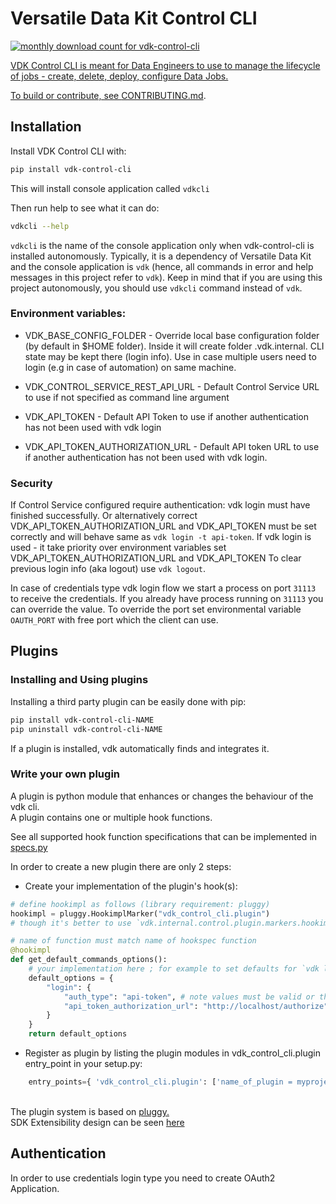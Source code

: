# Versatile Data Kit Control CLI

<a href="https://pypistats.org/packages/vdk-control-cli" alt="Monthly Downloads">
        <img src="https://img.shields.io/pypi/dm/vdk-control-cli.svg" alt="monthly download count for vdk-control-cli">

VDK Control CLI is meant for Data Engineers to use to manage the lifecycle of jobs - create, delete, deploy, configure Data Jobs.

To build or contribute, see [CONTRIBUTING.md](./CONTRIBUTING.md).

## Installation
Install VDK Control CLI with:
```bash
pip install vdk-control-cli
```
This will install console application called `vdkcli`

Then run help to see what it can do:
```bash
vdkcli --help
```

`vdkcli` is the name of the console application only when vdk-control-cli is installed autonomously. Typically,
it is a dependency of Versatile Data Kit and the console application is `vdk` (hence, all commands in error and help
messages in this project refer to `vdk`). Keep in mind that if you are using this project autonomously, you should
use `vdkcli` command instead of `vdk`.

### Environment variables:

* VDK_BASE_CONFIG_FOLDER -  Override local base configuration folder (by default in $HOME folder). Inside it will create folder .vdk.internal.
  CLI state may be kept there (login info). Use in case multiple users need to login (e.g in case of automation) on same machine.

* VDK_CONTROL_SERVICE_REST_API_URL - Default Control Service URL to use if not specified as command line argument
* VDK_API_TOKEN - Default API Token to use if another authentication has not been used with vdk login
* VDK_API_TOKEN_AUTHORIZATION_URL - Default API token URL to use if another authentication has not been used with vdk login.

### Security
If Control Service configured require authentication: vdk login must have finished successfully.
Or alternatively correct VDK_API_TOKEN_AUTHORIZATION_URL and VDK_API_TOKEN must be set correctly and will behave same as `vdk login -t api-token`.
If vdk login is used - it take priority over environment variables set VDK_API_TOKEN_AUTHORIZATION_URL and VDK_API_TOKEN
To clear previous login info (aka logout) use `vdk logout`.

In case of credentials type vdk login flow we start a process on port `31113` to receive the credentials.
If you already have process running on `31113` you can override the value.
To override the port set environmental variable `OAUTH_PORT` with free port which the client can use.

## Plugins

### Installing and Using plugins

Installing a third party plugin can be easily done with pip:

```bash
pip install vdk-control-cli-NAME
pip uninstall vdk-control-cli-NAME
```
If a plugin is installed, vdk automatically finds and integrates it.

### Write your own plugin

A plugin is python module that enhances or changes the behaviour of the vdk cli. <br>
A plugin contains one or multiple hook functions.

See all supported hook function specifications that can be implemented in [specs.py](src/vdk/api/control/plugin/specs.py)

In order to create a new plugin there are only 2 steps:<br>

* Create your implementation of the plugin's hook(s):
```python
# define hookimpl as follows (library requirement: pluggy)
hookimpl = pluggy.HookimplMarker("vdk_control_cli.plugin")
# though it's better to use `vdk.internal.control.plugin.markers.hookimpl` from vdk-control-cli python package

# name of function must match name of hookspec function
@hookimpl
def get_default_commands_options():
    # your implementation here ; for example to set defaults for `vdk login --type --oauth2-authorization-url` command
    default_options = {
        "login": {
            "auth_type": "api-token", # note values must be valid or the plugin may break the CLI, no checking is done at this point
            "api_token_authorization_url": "http://localhost/authorize" # replace dashes with underscore for the argument name
        }
    }
    return default_options
```
* Register as plugin by listing the plugin modules in vdk_control_cli.plugin entry_point in your setup.py:
```python
    entry_points={ 'vdk_control_cli.plugin': ['name_of_plugin = myproject.pluginmodule'] }
```

<br>The plugin system is based on [pluggy.](https://pluggy.readthedocs.io/en/latest/index.html#implementations)
<br>SDK Extensibility design can be seen [here](https://github.com/vmware/versatile-data-kit/tree/main/specs)

## Authentication

In order to use credentials login type you need to create OAuth2 Application.
